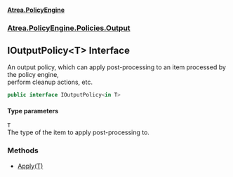 #### [Atrea.PolicyEngine](./index.md 'index')
### [Atrea.PolicyEngine.Policies.Output](./Atrea-PolicyEngine-Policies-Output.md 'Atrea.PolicyEngine.Policies.Output')
## IOutputPolicy&lt;T&gt; Interface
An output policy, which can apply post-processing to an item processed by the policy engine,  
perform cleanup actions, etc.  
```csharp
public interface IOutputPolicy<in T>
```
#### Type parameters
<a name='Atrea-PolicyEngine-Policies-Output-IOutputPolicy-T--T'></a>
`T`  
The type of the item to apply post-processing to.  
  
### Methods
- [Apply(T)](./Atrea-PolicyEngine-Policies-Output-IOutputPolicy-T--Apply(T).md 'Atrea.PolicyEngine.Policies.Output.IOutputPolicy&lt;T&gt;.Apply(T)')
